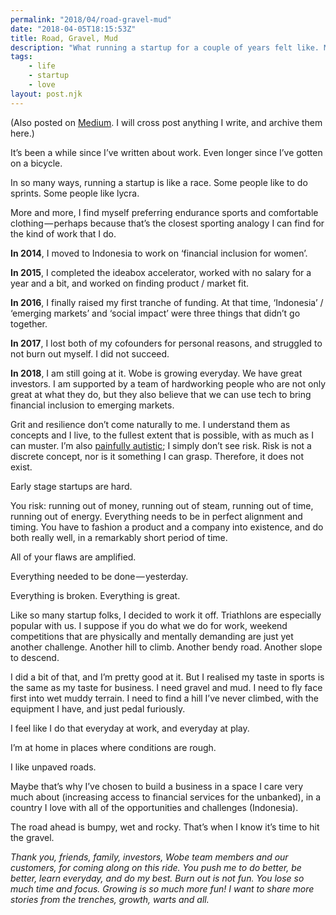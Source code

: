 ```yaml
---
permalink: "2018/04/road-gravel-mud"
date: "2018-04-05T18:15:53Z"
title: Road, Gravel, Mud
description: "What running a startup for a couple of years felt like. Muddy."
tags:
    - life
    - startup
    - love
layout: post.njk
---
```


(Also posted on [Medium](https://medium.com/@skinnylatte/road-gravel-mud-583f771c9b73). I will cross post anything I write, and archive them here.)

It’s been a while since I’ve written about work. Even longer since I’ve gotten on a bicycle.

In so many ways, running a startup is like a race. Some people like to do sprints. Some people like lycra.

More and more, I find myself preferring endurance sports and comfortable clothing — perhaps because that’s the closest sporting analogy I can find for the kind of work that I do.

**In 2014**, I moved to Indonesia to work on ‘financial inclusion for women’.

**In 2015**, I completed the ideabox accelerator, worked with no salary for a year and a bit, and worked on finding product / market fit.

**In 2016**, I finally raised my first tranche of funding. At that time, ‘Indonesia’ / ‘emerging markets’ and ‘social impact’ were three things that didn’t go together.

**In 2017**, I lost both of my cofounders for personal reasons, and struggled to not burn out myself. I did not succeed.

**In 2018**, I am still going at it. Wobe is growing everyday. We have great investors. I am supported by a team of hardworking people who are not only great at what they do, but they also believe that we can use tech to bring financial inclusion to emerging markets.

Grit and resilience don’t come naturally to me. I understand them as concepts and I live, to the fullest extent that is possible, with as much as I can muster. I’m also [painfully autistic](http://t2online.com/lifestyle/autistic-start-up-founder-shares-story-daily-struggles-ours-hearts-breaking/cid/1.95815?utm_source=whatsapp&utm_medium=cpc&utm_campaign=wp4); I simply don’t see risk. Risk is not a discrete concept, nor is it something I can grasp. Therefore, it does not exist.

Early stage startups are hard.

You risk: running out of money, running out of steam, running out of time, running out of energy. Everything needs to be in perfect alignment and timing. You have to fashion a product and a company into existence, and do both really well, in a remarkably short period of time.

All of your flaws are amplified.

Everything needed to be done — yesterday.

Everything is broken. Everything is great.

Like so many startup folks, I decided to work it off. Triathlons are especially popular with us. I suppose if you do what we do for work, weekend competitions that are physically and mentally demanding are just yet another challenge. Another hill to climb. Another bendy road. Another slope to descend.

I did a bit of that, and I’m pretty good at it. But I realised my taste in sports is the same as my taste for business. I need gravel and mud. I need to fly face first into wet muddy terrain. I need to find a hill I’ve never climbed, with the equipment I have, and just pedal furiously.

I feel like I do that everyday at work, and everyday at play.

I’m at home in places where conditions are rough.

I like unpaved roads.

Maybe that’s why I’ve chosen to build a business in a space I care very much about (increasing access to financial services for the unbanked), in a country I love with all of the opportunities and challenges (Indonesia).

The road ahead is bumpy, wet and rocky. That’s when I know it’s time to hit the gravel.

*Thank you, friends, family, investors, Wobe team members and our customers, for coming along on this ride. You push me to do better, be better, learn everyday, and do my best. Burn out is not fun. You lose so much time and focus. Growing is so much more fun! I want to share more stories from the trenches, growth, warts and all.*
